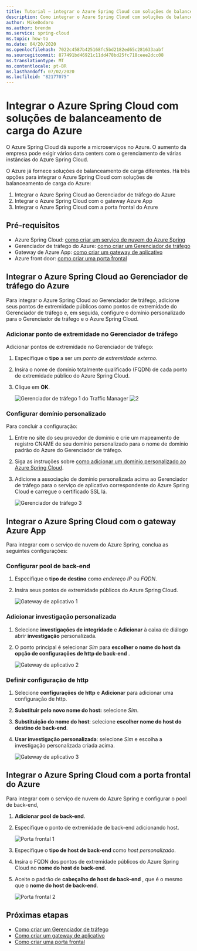 ```yaml
---
title: Tutorial – integrar o Azure Spring Cloud com soluções de balanceamento de carga do Azure
description: Como integrar o Azure Spring Cloud com soluções de balanceamento de carga do Azure
author: MikeDodaro
ms.author: brendm
ms.service: spring-cloud
ms.topic: how-to
ms.date: 04/20/2020
ms.openlocfilehash: 7022c4587b425168fc5bd2182ed65c281633aabf
ms.sourcegitcommit: 877491bd46921c11dd478bd25fc718ceee2dcc08
ms.translationtype: MT
ms.contentlocale: pt-BR
ms.lasthandoff: 07/02/2020
ms.locfileid: "82177075"
---
```

# <a name="integrate-azure-spring-cloud-with-azure-load-balance-solutions"></a>Integrar o Azure Spring Cloud com soluções de balanceamento de carga do Azure

O Azure Spring Cloud dá suporte a microserviços no Azure.  O aumento da empresa pode exigir vários data centers com o gerenciamento de várias instâncias do Azure Spring Cloud.

O Azure já fornece soluções de balanceamento de carga diferentes. Há três opções para integrar o Azure Spring Cloud com soluções de balanceamento de carga do Azure:

1.  Integrar o Azure Spring Cloud ao Gerenciador de tráfego do Azure
2.  Integrar o Azure Spring Cloud com o gateway Azure App
3.  Integrar o Azure Spring Cloud com a porta frontal do Azure

## <a name="prerequisites"></a>Pré-requisitos

* Azure Spring Cloud: [como criar um serviço de nuvem do Azure Spring](https://docs.microsoft.com/azure/spring-cloud/spring-cloud-quickstart-launch-app-portal)
* Gerenciador de tráfego do Azure: [como criar um Gerenciador de tráfego](https://docs.microsoft.com/azure/traffic-manager/quickstart-create-traffic-manager-profile/)
* Gateway de Azure App: [como criar um gateway de aplicativo](https://docs.microsoft.com/azure/application-gateway/quick-create-portal)
* Azure front door: [como criar uma porta frontal](https://docs.microsoft.com/azure/frontdoor/quickstart-create-front-door)

## <a name="integrate-azure-spring-cloud-with-azure-traffic-manager"></a>Integrar o Azure Spring Cloud ao Gerenciador de tráfego do Azure

Para integrar o Azure Spring Cloud ao Gerenciador de tráfego, adicione seus pontos de extremidade públicos como pontos de extremidade do Gerenciador de tráfego e, em seguida, configure o domínio personalizado para o Gerenciador de tráfego e o Azure Spring Cloud.

### <a name="add-endpoint-in-traffic-manager"></a>Adicionar ponto de extremidade no Gerenciador de tráfego
Adicionar pontos de extremidade no Gerenciador de tráfego:
1.  Especifique o **tipo** a ser um *ponto de extremidade externo*.
1.  Insira o nome de domínio totalmente qualificado (FQDN) de cada ponto de extremidade público do Azure Spring Cloud.
1. Clique em **OK**.

    ![Gerenciador de tráfego 1 do Traffic Manager ](media/spring-cloud-load-balancers/traffic-manager-1.png) ![ 2](media/spring-cloud-load-balancers/traffic-manager-2.png)

### <a name="configure-custom-domain"></a>Configurar domínio personalizado
Para concluir a configuração:
1.  Entre no site do seu provedor de domínio e crie um mapeamento de registro CNAME de seu domínio personalizado para o nome de domínio padrão do Azure do Gerenciador de tráfego.
1.  Siga as instruções sobre [como adicionar um domínio personalizado ao Azure Spring Cloud](spring-cloud-tutorial-custom-domain.md).
1. Adicione a associação de domínio personalizada acima ao Gerenciador de tráfego para o serviço de aplicativo correspondente do Azure Spring Cloud e carregue o certificado SSL lá.

    ![Gerenciador de tráfego 3](media/spring-cloud-load-balancers/traffic-manager-3.png)

## <a name="integrate-azure-spring-cloud-with-azure-app-gateway"></a>Integrar o Azure Spring Cloud com o gateway Azure App

Para integrar com o serviço de nuvem do Azure Spring, conclua as seguintes configurações:

### <a name="configure-backend-pool"></a>Configurar pool de back-end
1. Especifique o **tipo de destino** como *endereço IP* ou *FQDN*.
1. Insira seus pontos de extremidade públicos do Azure Spring Cloud.

    ![Gateway de aplicativo 1](media/spring-cloud-load-balancers/app-gateway-1.png)

### <a name="add-custom-probe"></a>Adicionar investigação personalizada
1. Selecione **investigações de integridade** e **Adicionar** à caixa de diálogo abrir **investigação** personalizada. 
1. O ponto principal é selecionar *Sim* para **escolher o nome do host da opção de configurações de http de back-end** .

    ![Gateway de aplicativo 2](media/spring-cloud-load-balancers/app-gateway-2.png)

### <a name="configure-http-setting"></a>Definir configuração de http
1.  Selecione **configurações de http** e **Adicionar** para adicionar uma configuração de http.
1.  **Substituir pelo novo nome do host:** selecione *Sim*.
1.  **Substituição do nome do host**: selecione **escolher nome do host do destino de back-end**.
1.  **Usar investigação personalizada**: selecione *Sim* e escolha a investigação personalizada criada acima.

    ![Gateway de aplicativo 3](media/spring-cloud-load-balancers/app-gateway-3.png)

## <a name="integrate-azure-spring-cloud-with-azure-front-door"></a>Integrar o Azure Spring Cloud com a porta frontal do Azure

Para integrar com o serviço de nuvem do Azure Spring e configurar o pool de back-end, 
1. **Adicionar pool de back-end**.
1. Especifique o ponto de extremidade de back-end adicionando host.

    ![Porta frontal 1](media/spring-cloud-load-balancers/front-door-1.png)

1.  Especifique o **tipo de host de back-end** como *host personalizado*.
1.  Insira o FQDN dos pontos de extremidade públicos do Azure Spring Cloud no **nome do host de back-end**.
1.  Aceite o padrão de **cabeçalho de host de back-end** , que é o mesmo que o **nome do host de back-end**.

    ![Porta frontal 2](media/spring-cloud-load-balancers/front-door-2.png)

## <a name="next-steps"></a>Próximas etapas
* [Como criar um Gerenciador de tráfego](https://docs.microsoft.com/azure/traffic-manager/quickstart-create-traffic-manager-profile/)
* [Como criar um gateway de aplicativo](https://docs.microsoft.com/azure/application-gateway/quick-create-portal)
* [Como criar uma porta frontal](https://docs.microsoft.com/azure/frontdoor/quickstart-create-front-door)
